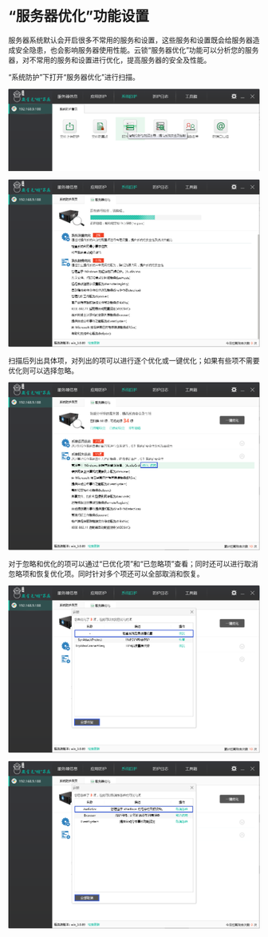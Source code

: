 # “服务器优化”功能设置
服务器系统默认会开启很多不常用的服务和设置，这些服务和设置既会给服务器造成安全隐患，也会影响服务器使用性能。云锁“服务器优化”功能可以分析您的服务器，对不常用的服务和设置进行优化，提高服务器的安全及性能。

“系统防护”下打开“服务器优化”进行扫描。

![](/assets/f2101.png)

![](/assets/f2102.png)

扫描后列出具体项，对列出的项可以进行逐个优化或一键优化；如果有些项不需要优化则可以选择忽略。

![](/assets/f2103.png)

对于忽略和优化的项可以通过“已优化项”和“已忽略项”查看；同时还可以进行取消忽略项和恢复优化项。同时针对多个项还可以全部取消和恢复。

![](/assets/f2104.png)

![](/assets/f2105.png)